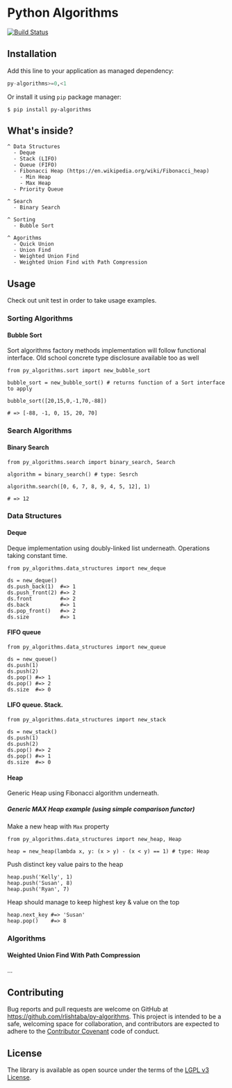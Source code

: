 # Python Algorithms

[![Build Status](https://travis-ci.org/rlishtaba/py-algorithms-playground.svg?branch=master)](https://travis-ci.org/rlishtaba/py-algorithms)


## Installation

Add this line to your application as managed dependency:

```python
py-algorithms>=0,<1
```

Or install it using `pip` package manager:

    $ pip install py-algorithms

## What's inside?

    ^ Data Structures
      - Deque
      - Stack (LIFO)
      - Queue (FIFO)
      - Fibonacci Heap (https://en.wikipedia.org/wiki/Fibonacci_heap)
        - Min Heap
        - Max Heap
      - Priority Queue

    ^ Search
      - Binary Search

    ^ Sorting
      - Bubble Sort

    ^ Agorithms
      - Quick Union
      - Union Find
      - Weighted Union Find
      - Weighted Union Find with Path Compression

## Usage

Check out unit test in order to take usage examples.

### Sorting Algorithms

#### Bubble Sort

Sort algorithms factory methods implementation will follow
functional interface. Old school concrete type disclosure available too as well

    from py_algorithms.sort import new_bubble_sort

    bubble_sort = new_bubble_sort() # returns function of a Sort interface to apply

    bubble_sort([20,15,0,-1,70,-88])

    # => [-88, -1, 0, 15, 20, 70]


### Search Algorithms

#### Binary Search

    from py_algorithms.search import binary_search, Search

    algorithm = binary_search() # type: Sesrch

    algorithm.search([0, 6, 7, 8, 9, 4, 5, 12], 1)

    # => 12


### Data Structures

#### Deque

Deque implementation using doubly-linked list underneath. Operations taking
constant time.

    from py_algorithms.data_structures import new_deque

    ds = new_deque()
    ds.push_back(1)  #=> 1
    ds.push_front(2) #=> 2
    ds.front         #=> 2
    ds.back          #=> 1
    ds.pop_front()   #=> 2
    ds.size          #=> 1


#### FIFO queue

    from py_algorithms.data_structures import new_queue

    ds = new_queue()
    ds.push(1)
    ds.push(2)
    ds.pop() #=> 1
    ds.pop() #=> 2
    ds.size  #=> 0


#### LIFO queue. Stack.

    from py_algorithms.data_structures import new_stack

    ds = new_stack()
    ds.push(1)
    ds.push(2)
    ds.pop() #=> 2
    ds.pop() #=> 1
    ds.size  #=> 0


#### Heap

Generic Heap using Fibonacci algorithm underneath.

##### Generic MAX Heap example (using simple comparison functor)

Make a new heap with `Max` property

    from py_algorithms.data_structures import new_heap, Heap

    heap = new_heap(lambda x, y: (x > y) - (x < y) == 1) # type: Heap

Push distinct key value pairs to the heap

    heap.push('Kelly', 1)
    heap.push('Susan', 8)
    heap.push('Ryan', 7)

Heap should manage to keep highest key & value on the top

    heap.next_key #=> 'Susan'
    heap.pop()    #=> 8

### Algorithms

#### Weighted Union Find With Path Compression

...

## Contributing

Bug reports and pull requests are welcome on GitHub at https://github.com/rlishtaba/py-algorithms. This project is intended to be a safe, welcoming space for collaboration, and contributors are expected to adhere to the [Contributor Covenant](http://contributor-covenant.org) code of conduct.


## License

The library is available as open source under the terms of the [LGPL v3 License](http://opensource.org/licenses/LGPLv3).
